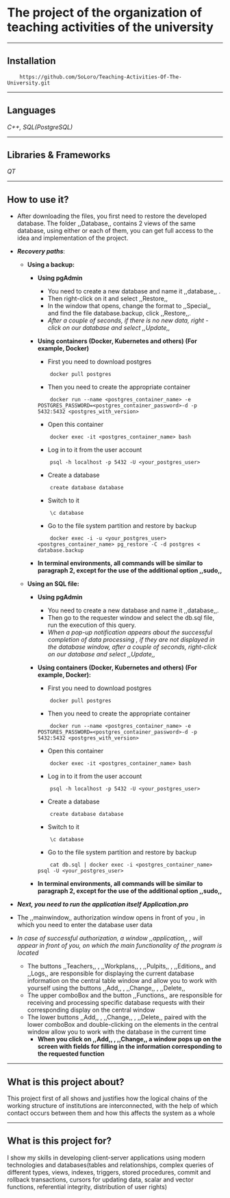 # The project of the organization of teaching activities of the university
____
## Installation
```
    https://github.com/SoLoro/Teaching-Activities-Of-The-University.git
```
____
## Languages
*C++, SQL(PostgreSQL)*
____
## Libraries & Frameworks
*QT*
____
## How to use it?
- After downloading the files, you first need to restore the developed database. The folder ,,Database,, contains 2 views of the same database, using either or each of them, you can get full access to the idea and implementation of the project.
- ___Recovery paths___:

    - **Using a backup:**
 
        - **Using pgAdmin**
     
            - You need to create a new database and name it ,,database,, .
            - Then right-click on it and select ,,Restore,,
            - In the window that opens, change the format to ,,Special,, and find the file database.backup, click ,,Restore,,.
            - *After a couple of seconds, if there is no new data, right - click on our database and select ,,Update,,*
        
        - **Using containers (Docker, Kubernetes and others) (For example, Docker)**

            - First you need to download postgres 
            ```
                docker pull postgres
            ```
            - Then you need to create the appropriate container
            ```
                docker run --name <postgres_container_name> -e  POSTGRES_PASSWORD=<postgres_container_password>-d -p 5432:5432 <postgres_with_version>
            ```
            - Open this container
            ```
                docker exec -it <postgres_container_name> bash 
            ```
            - Log in to it from the user account
            ```
                psql -h localhost -p 5432 -U <your_postgres_user>
            ```
            - Create a database
            ```
                create database database
            ```
            - Switch to it
            ```
                \c database
            ```
            - Go to the file system partition and restore by backup
            ```
                docker exec -i -u <your_postgres_user> <postgres_container_name> pg_restore -C -d postgres < database.backup
            ```
            
        - **In terminal environments, all commands will be similar to paragraph 2, except for the use of the additional option ,,sudo,,**
       
    - **Using an SQL file:**
   
        - **Using pgAdmin**
       
            - You need to create a new database and name it ,,database,,.
            - Then go to the requester window and select the db.sql file, run the execution of this query.
            - *When a pop-up notification appears about the successful completion of data processing , if they are not displayed in the database window, after a couple of seconds, right-click on our database and select ,,Update,,*
           
        - **Using containers (Docker, Kubernetes and others) (For example, Docker):**
       
            - First you need to download postgres 
            ```
                docker pull postgres
            ```
            - Then you need to create the appropriate container
            ```
                docker run --name <postgres_container_name> -e  POSTGRES_PASSWORD=<postgres_container_password>-d -p 5432:5432 <postgres_with_version>
            ```
            - Open this container
            ```
                docker exec -it <postgres_container_name> bash 
            ```
            - Log in to it from the user account
            ```
                psql -h localhost -p 5432 -U <your_postgres_user>
            ```
            - Create a database
            ```
                create database database
            ```
            - Switch to it
            ```
                \c database
            ```
            - Go to the file system partition and restore by backup
            ```
                cat db.sql | docker exec -i <postgres_container_name> psql -U <your_postgres_user>
            ```
           
        - **In terminal environments, all commands will be similar to paragraph 2, except for the use of the additional option ,,sudo,,**
        
- ___Next, you need to run the application itself Application.pro___
- The ,,mainwindow,, authorization window opens in front of you , in which you need to enter the database user data
- *In case of successful authorization, a window ,,application,, , will appear in front of you, on which the main functionality of the program is located*
    - The buttons ,,Teachers,, , ,,Workplans,, , ,,Pulpits,, , ,,Editions,, and ,,Logs,, are responsible for displaying the current database information on the central table window and allow you to work with yourself using the buttons ,,Add,, , ,,Change,, , ,,Delete,,
    - The upper comboBox and the button ,,Functions,, are responsible for receiving and processing specific database requests with their corresponding display on the central window
    - The lower buttons ,,Add,, , ,,Change,, , ,,Delete,, paired with the lower comboBox and double-clicking on the elements in the central window allow you to work with the database in the current time
        - **When you click on ,,Add,, , ,,Change,, a window pops up on the screen with fields for filling in the information corresponding to the requested function**

____
## What is this project about?
This project first of all shows and justifies how the logical chains of the working structure of institutions are interconnected, with the help of which contact occurs between them and how this affects the system as a whole
____
## What is this project for?
I show my skills in developing client-server applications using modern technologies and databases(tables and relationships, complex queries of different types, views, indexes, triggers, stored procedures, commit and rollback transactions, cursors for updating data, scalar and vector functions, referential integrity, distribution of user rights)
   
